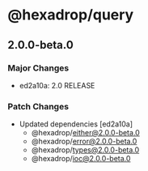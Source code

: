# @hexadrop/query

## 2.0.0-beta.0

### Major Changes

- ed2a10a: 2.0 RELEASE

### Patch Changes

- Updated dependencies [ed2a10a]
  - @hexadrop/either@2.0.0-beta.0
  - @hexadrop/error@2.0.0-beta.0
  - @hexadrop/types@2.0.0-beta.0
  - @hexadrop/ioc@2.0.0-beta.0
